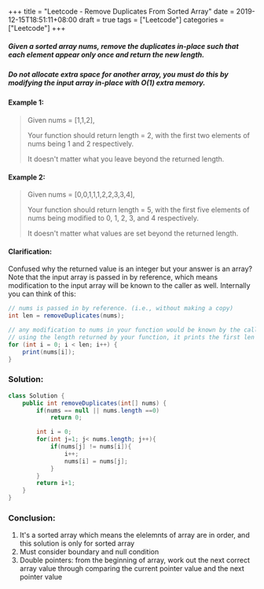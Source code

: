 +++
title = "Leetcode - Remove Duplicates From Sorted Array"
date = 2019-12-15T18:51:11+08:00
draft = true
tags = ["Leetcode"]
categories = ["Leetcode"]
+++
##### Given a sorted array nums, remove the duplicates in-place such that each element appear only once and return the new length.
##### Do not allocate extra space for another array, you must do this by modifying the input array in-place with O(1) extra memory.

#### Example 1:

>Given nums = [1,1,2],
>
>Your function should return length = 2, with the first two elements of nums being 1 and 2 respectively.
>
>It doesn't matter what you leave beyond the returned length.

####  Example 2:

>Given nums = [0,0,1,1,1,2,2,3,3,4],
>
>Your function should return length = 5, with the first five elements of nums being modified to 0, 1, 2, 3, and 4 respectively.
>
>It doesn't matter what values are set beyond the returned length.

####  Clarification:

Confused why the returned value is an integer but your answer is an array?
Note that the input array is passed in by reference, which means modification to the input array will be known to the caller as well.
Internally you can think of this:

```java
// nums is passed in by reference. (i.e., without making a copy)
int len = removeDuplicates(nums);

// any modification to nums in your function would be known by the caller.
// using the length returned by your function, it prints the first len elements.
for (int i = 0; i < len; i++) {
    print(nums[i]);
}
```

### Solution:

```java
class Solution {
    public int removeDuplicates(int[] nums) {
        if(nums == null || nums.length ==0)
            return 0;

        int i = 0;
        for(int j=1; j< nums.length; j++){
            if(nums[j] != nums[i]){
                i++;
                nums[i] = nums[j];
            }
        }
        return i+1;
    }
}
```


### Conclusion:

1. It's a sorted array which means the elelemnts of array are in order, and this solution is only for sorted array
2. Must consider boundary and null condition
3. Double pointers: from the beginning of array, work out the next correct array value through comparing the current pointer value and the next pointer value


